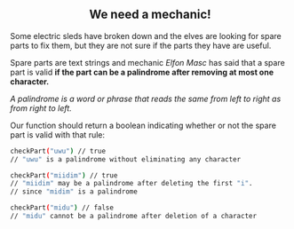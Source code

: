 <h2 align="center">We need a mechanic!</h2>

Some electric sleds have broken down and the elves are looking for spare parts to fix them, but they are not sure if the parts they have are useful.

Spare parts are text strings and mechanic _Elfon Masc_ has said that a spare part is valid **if the part can be a palindrome after removing at most one character.**

_A palindrome is a word or phrase that reads the same from left to right as from right to left._

Our function should return a boolean indicating whether or not the spare part is valid with that rule:

```sh
checkPart("uwu") // true
// "uwu" is a palindrome without eliminating any character

checkPart("miidim") // true
// "miidim" may be a palindrome after deleting the first "i".
// since "midim" is a palindrome

checkPart("midu") // false
// "midu" cannot be a palindrome after deletion of a character
```

